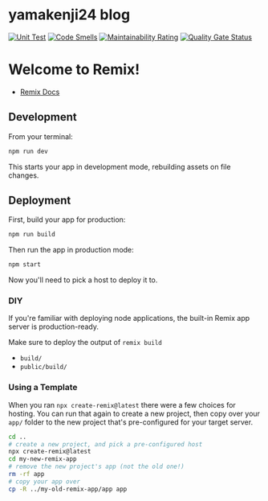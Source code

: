 # yamakenji24 blog
[![Unit Test](https://github.com/yamakenji24/blog.yamakenji/actions/workflows/jest.yml/badge.svg)](https://github.com/yamakenji24/blog.yamakenji/actions/workflows/jest.yml)
[![Code Smells](https://sonarcloud.io/api/project_badges/measure?project=yamakenji24_blog.yamakenji&metric=code_smells)](https://sonarcloud.io/summary/new_code?id=yamakenji24_blog.yamakenji)
[![Maintainability Rating](https://sonarcloud.io/api/project_badges/measure?project=yamakenji24_blog.yamakenji&metric=sqale_rating)](https://sonarcloud.io/summary/new_code?id=yamakenji24_blog.yamakenji)
[![Quality Gate Status](https://sonarcloud.io/api/project_badges/measure?project=yamakenji24_blog.yamakenji&metric=alert_status)](https://sonarcloud.io/summary/new_code?id=yamakenji24_blog.yamakenji)

# Welcome to Remix!

- [Remix Docs](https://remix.run/docs)

## Development

From your terminal:

```sh
npm run dev
```

This starts your app in development mode, rebuilding assets on file changes.

## Deployment

First, build your app for production:

```sh
npm run build
```

Then run the app in production mode:

```sh
npm start
```

Now you'll need to pick a host to deploy it to.

### DIY

If you're familiar with deploying node applications, the built-in Remix app server is production-ready.

Make sure to deploy the output of `remix build`

- `build/`
- `public/build/`

### Using a Template

When you ran `npx create-remix@latest` there were a few choices for hosting. You can run that again to create a new project, then copy over your `app/` folder to the new project that's pre-configured for your target server.

```sh
cd ..
# create a new project, and pick a pre-configured host
npx create-remix@latest
cd my-new-remix-app
# remove the new project's app (not the old one!)
rm -rf app
# copy your app over
cp -R ../my-old-remix-app/app app
```
